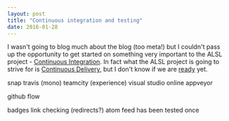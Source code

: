 ```yaml
---
layout: post
title: "Continuous integration and testing"
date: 2016-01-28
---
```

I wasn't going to blog much about the blog (too meta!) but I couldn't pass up the opportunity to get started on something very important to the ALSL project - [Continuous Integration](https://en.wikipedia.org/wiki/Continuous_integration).  In fact what the ALSL project is going to strive for is [Continuous Delivery](https://en.wikipedia.org/wiki/Continuous_delivery), but I don't know if we are [ready](https://www.go.cd/2016/01/25/are-you-ready-for-continuous-delivery.html) yet.

snap
travis (mono)
teamcity (experience)
visual studio online
appveyor

github flow

badges
link checking (redirects?)
atom feed has been tested once